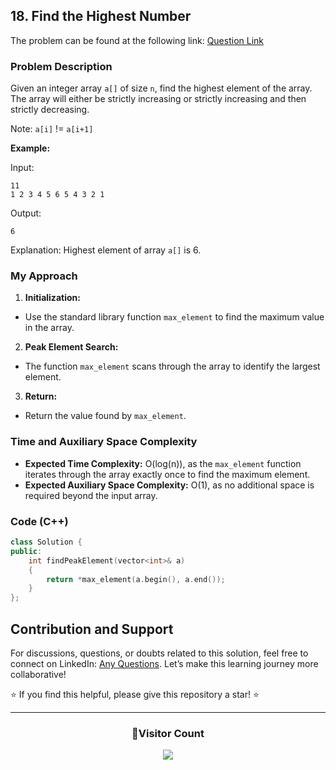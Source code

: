 ## 18. Find the Highest Number

The problem can be found at the following link: [Question Link](https://www.geeksforgeeks.org/problems/find-the-highest-number2259/1)

### Problem Description

Given an integer array `a[]` of size `n`, find the highest element of the array. The array will either be strictly increasing or strictly increasing and then strictly decreasing.

Note: `a[i]` != `a[i+1]`

**Example:**

Input:

```
11
1 2 3 4 5 6 5 4 3 2 1
```

Output:

```
6
```

Explanation:
Highest element of array `a[]` is 6.

### My Approach

1. **Initialization:**

- Use the standard library function `max_element` to find the maximum value in the array.

2. **Peak Element Search:**

- The function `max_element` scans through the array to identify the largest element.

3. **Return:**

- Return the value found by `max_element`.

### Time and Auxiliary Space Complexity

- **Expected Time Complexity:** O(log(n)), as the `max_element` function iterates through the array exactly once to find the maximum element.
- **Expected Auxiliary Space Complexity:** O(1), as no additional space is required beyond the input array.

### Code (C++)

```cpp
class Solution {
public:
    int findPeakElement(vector<int>& a)
    {
        return *max_element(a.begin(), a.end());
    }
};
```

## Contribution and Support

For discussions, questions, or doubts related to this solution, feel free to connect on LinkedIn: [Any Questions](https://www.linkedin.com/in/patel-hetkumar-sandipbhai-8b110525a/). Let’s make this learning journey more collaborative!

⭐ If you find this helpful, please give this repository a star! ⭐

---

<div align="center">
  <h3><b>📍Visitor Count</b></h3>
</div>

<p align="center">
  <img src="https://visitor-badge.laobi.icu/badge?page_id=Hunterdii.GeeksforGeeks-POTD" />
</p>
